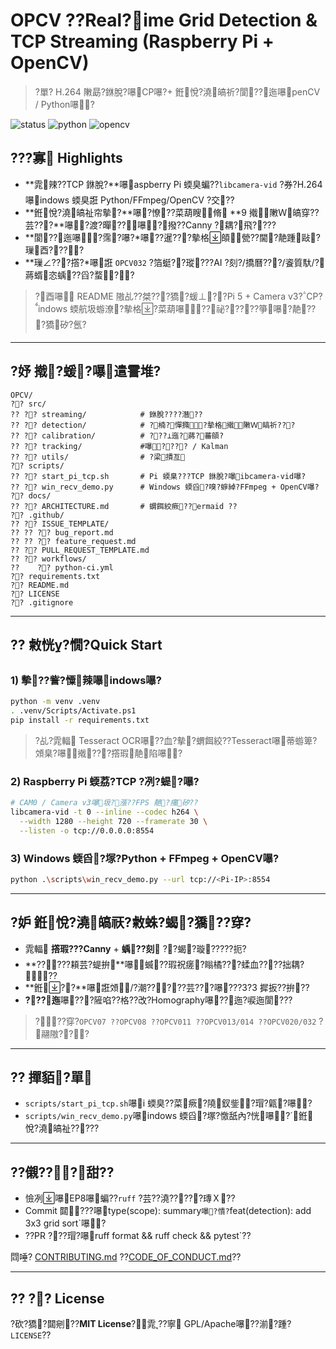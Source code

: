 ﻿# OPCV ??Real?ime Grid Detection & TCP Streaming (Raspberry Pi + OpenCV)

> ?單? H.264 敶勗?銝脫?嚗CP嚗?+ 銋悅?澆皜祈?閬??⊥迤嚗penCV / Python嚗?

![status](https://img.shields.io/badge/status-active-brightgreen) ![python](https://img.shields.io/badge/python-3.10%2B-blue) ![opencv](https://img.shields.io/badge/OpenCV-4.x-red)

## ???寡 Highlights
- **雿辣??TCP 銝脫?**嚗aspberry Pi 蝡臭蝙??`libcamera-vid` ?券?H.264嚗indows 蝡臭誑 Python/FFmpeg/OpenCV ?交??
- **銋悅?澆皜祉帘摰?**嚗?憭??菜葫瞍脩 **9 撠敶Ｗ皜穿??芸???**嚗?渡?暺??嚗?撥??Canny ?耦?飛????
- **閬??⊥迤嚗?霈?嚗?*嚗??暹???摰格頧甇??閫?靘踵敺?璅酉????
- **璅∠???撘?*嚗誑 `OPCV032` ?箔蜓??瑽???AI ?刻?/撟曆???/餈質馱/?蔣蝑恣蝺??舀?蝥??

> ?酉嚗 README 隞乩??桀???獢?蝯⊥??Pi 5 + Camera v3?CP?indows 蝡航圾蝣潦?摰格?菜葫嚗??祕?????箏嚗?靘???獢矽?氬?

---

## ?妤 撠?蝯?嚗遣霅堆?
```
OPCV/
?? src/
?? ?? streaming/            # 銝脫????潛??
?? ?? detection/            # ?楠?憚撱?摰格撠敶Ｗ皜祈???
?? ?? calibration/          # ???⊥迤?蔣?蕃頧?
?? ?? tracking/             #嚗???? / Kalman
?? ?? utils/                # ?梁撌亙
?? scripts/
?? ?? start_pi_tcp.sh       # Pi 蝡臬???TCP 銝脫?嚗ibcamera-vid嚗?
?? ?? win_recv_demo.py      # Windows 蝡舀?嗅?蝷綽?FFmpeg + OpenCV嚗?
?? docs/
?? ?? ARCHITECTURE.md       # 蝟餌絞瘚??ermaid ??
?? .github/
?? ?? ISSUE_TEMPLATE/
?? ?? ?? bug_report.md
?? ?? ?? feature_request.md
?? ?? PULL_REQUEST_TEMPLATE.md
?? ?? workflows/
??    ?? python-ci.yml
?? requirements.txt
?? README.md
?? LICENSE
?? .gitignore
```

---

## ?? 敹恍?憪?Quick Start
### 1) 摰??訾?憟辣嚗indows嚗?
```bash
python -m venv .venv
. .venv/Scripts/Activate.ps1
pip install -r requirements.txt
```
> ?乩?雿輻 Tesseract OCR嚗??血?摰?蝟餌絞??Tesseract嚗蒂蝣箄?頝臬?嚗撠???撘瑕靘陷嚗?

### 2) Raspberry Pi 蝡荔?TCP ?冽?蝭?嚗?
```bash
# CAM0 / Camera v3嚗圾?漲??FPS 靘?瘙矽??
libcamera-vid -t 0 --inline --codec h264 \
  --width 1280 --height 720 --framerate 30 \
  --listen -o tcp://0.0.0.0:8554
```

### 3) Windows 蝡舀?塚?Python + FFmpeg + OpenCV嚗?
```bash
python .\scripts\win_recv_demo.py --url tcp://<Pi-IP>:8554
```

---

## ?妒 銋悅?澆皜祆?敹蛛?蝎?獢??穿?
- 雿輻 **撘瑕???Canny** + **蝺??刻** ??蝎?璇?????扼?
- **?????頛芸?蝭拚**嚗蝛??瑕祝瘥?瞈橘???蝚血????拙耦???
- **銋??**嚗誑頝/?潮?????芸???嚗???3?3 摨扳??拚??
- **???⊥迤**嚗???隡啗??格??改?Homography嚗??⊥迤?唳迤閬???

> ???穿?`OPCV07 ??OPCV08 ??OPCV011 ??OPCV013/014 ??OPCV020/032` ?翮隞???

---

## ?? 撣貊?單
- `scripts/start_pi_tcp.sh`嚗i 蝡臭??菜瘚?隢釵鈭?瑁?甈?嚗?
- `scripts/win_recv_demo.py`嚗indows 蝡舀?塚?憿舐內?恍嚗?銋悅?澆皜祉?????

---

## ??儭???甜??
- 憸冽嚗EP8嚗蝙??`ruff` ?芸??澆?????瑼Ｘ??
- Commit 閮???嚗type(scope): summary`嚗?憒?`feat(detection): add 3x3 grid sort`嚗?
- ??PR ???瑁?嚗ruff format && ruff check && pytest`??

閰唾? [CONTRIBUTING.md](CONTRIBUTING.md) ??[CODE_OF_CONDUCT.md](CODE_OF_CONDUCT.md)??

---

## ?? ?? License
?砍?獢?閮剜??**MIT License**?雿??寧 GPL/Apache嚗??湔?踵? `LICENSE`??

